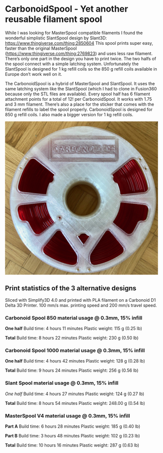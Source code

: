 # CarbonoidSpool - Yet another reusable filament spool

While I was looking for MasterSpool compatible filaments I found the wonderful simplistic SlantSpool design by Slant3D:
https://www.thingiverse.com/thing:2850604
This spool prints super easy, faster than the original MasterSpool (https://www.thingiverse.com/thing:2769823) and uses less raw filament. There’s only one part in the design you have to print twice. The two halfs of the spool connect with a simple latching system. Unfortunately the SlantSpool is designed for 1 kg refill coils so the 850 g refill coils available in Europe don’t work well on it.

The CarbonoidSpool is a hybrid of MasterSpool and SlantSpool. It uses the same latching system like the SlantSpool (which I had to clone in Fusion360 because only the STL files are available). Every spool half has 6 filament attachment points for a total of 12! per CarbonoidSpool. It works with 1.75 and 3 mm filament. There’s also a place for the sticker that comes with the filament refills to label the spool properly.
CarbonoidSpool is designed for 850 g refill coils. I also made a bigger version for 1 kg refill coils.

![CarbonoidSpool](https://raw.githubusercontent.com/Carbonoid/CarbonoidSpool/master/Fotos/IMG_1536.jpg)

## Print statistics of the 3 alternative designs
Sliced with Simplify3D 4.0 and printed with PLA filament on a Carbonoid D1 Delta 3D Printer. 100 mm/s max. printing speed and 200 mm/s travel speed.

### Carbonoid Spool 850 material usage @ 0.3mm, 15% infill
**One half**
Build time: 4 hours 11 minutes
Plastic weight: 115 g (0.25 lb)

**Total**
Build time: 8 hours 22 minutes
Plastic weight: 230 g (0.50 lb)

### Carbonoid Spool 1000 material usage @ 0.3mm, 15% infill
**One half**
Build time: 4 hours 42 minutes
Plastic weight: 128 g (0.28 lb)

**Total**
Build time: 9 hours 24 minutes
Plastic weight: 256 g (0.56 lb)

### Slant Spool material usage @ 0.3mm, 15% infill
*One half*
Build time: 4 hours 27 minutes
Plastic weight: 124 g (0.27 lb)

**Total**
Build time: 8 hours 54 minutes
Plastic weight: 248.00 g (0.54 lb)

### MasterSpool V4 material usage @ 0.3mm, 15% infill
**Part A**
Build time: 6 hours 28 minutes
Plastic weight: 185 g (0.40 lb)

**Part B**
Build time: 3 hours 48 minutes
Plastic weight: 102 g (0.23 lb)

**Total**
Build time: 10 hours 16 minutes
Plastic weight: 287 g (0.63 lb)


